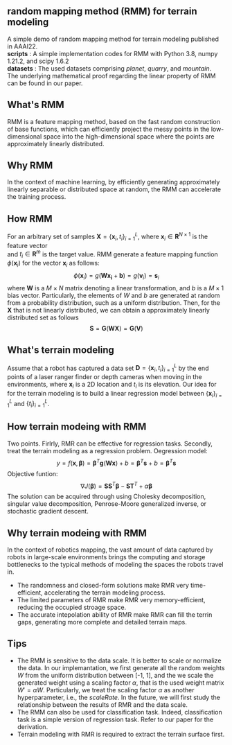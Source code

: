 ## random mapping method (RMM) for terrain modeling
A simple demo of random mapping method for terrain modeling published in AAAI22. <br>
__scripts__ :  A simple implementation codes for RMM with Python 3.8, numpy 1.21.2, and scipy 1.6.2 <br> 
__datasets__ : The used datasets comprising *planet*, *quarry*, and *mountain*. <br>
The underlying mathematical proof regarding the linear property of RMM can be found in our paper.
## What's RMM
RMM is a feature mapping method, based on the fast random construction of base functions,
which can efficiently project the messy points in the low-dimensional space into
the high-dimensional space where the points are approximately linearly distributed.  
## Why RMM
In the context of machine learning, by efficiently generating approximately linearly separable
or distributed space at random, the RMM can accelerate the training process. 
## How RMM
For an arbitrary set of samples $\boldsymbol X = \{\boldsymbol x_i,t_i\}_{i=1}^{L}$, where $\boldsymbol x_i \in {\boldsymbol R}^{N\times 1}$ is the feature vector <br>
and $t_i \in {\boldsymbol R}^m$ is the target value. RMM generate a feature mapping function $\phi (\boldsymbol x_i)$ for the vector $\boldsymbol x_i$ as follows:
$$\phi(\boldsymbol x_i)=g(\boldsymbol {Wx_i}+\boldsymbol b)=g(\boldsymbol v_i)=\boldsymbol s_i$$
where $\boldsymbol W$ is a $M \times N$ matrix denoting a linear transformation, and $b$ is a $M \times 1$ bias vector. 
Particularly, the elements of $W$ and $b$ are generated at random from a probability distribution, such as a uniform distribution.
Then, for the $\boldsymbol X$ that is not linearly distributed, we can obtain a approximately linearly distributed set as follows
$$\boldsymbol S=\boldsymbol G(\boldsymbol{WX})=\boldsymbol G(\boldsymbol V)$$

## What's terrain modeling
Assume that a robot has captured a data set $\boldsymbol D=\{\boldsymbol x_i, t_i\}_{i=1}^L$ by the end points of a laser ranger finder or depth cameras when moving in the environments, where $\boldsymbol x_i$ is a 2D location and $t_i$ is its elevation. Our idea for for the terrain modeling is to build a linear regression model between $\{\boldsymbol x_i\}_{i=1}^{L}$ and $\{t_i\}_{i=1}^{L}$.
## How terrain modeing with RMM
Two points. Firlrly, RMR can be effective for regression tasks. Secondly, treat the terrain modeling as a regression problem.
Oegression model: $$y=f(\boldsymbol x, \boldsymbol\beta)=\boldsymbol\beta^T\boldsymbol g(\boldsymbol {Wx})+b=\boldsymbol\beta^T\boldsymbol s+b=\boldsymbol\beta^{T}\boldsymbol s$$
Objective funtion: 
$$\nabla J(\boldsymbol \beta)=\boldsymbol {SS}^T\boldsymbol \beta - \boldsymbol{ST}^T+\alpha \boldsymbol \beta$$
The solution can be acquired through using Cholesky decomposition, singular value decomposition, Penrose-Moore generalized inverse, or stochastic gradient descent.

## Why terrain modeing with RMM
In the context of robotics mapping, the vast amount of data captured by robots in large-scale environments
brings the computing and storage bottlenecks to the typical methods of modeling the spaces the robots travel in.
- The randomness and closed-form solutions make RMR very time-efficient, accelerating the terrain modeling process.
- The limited parameters of RMR make RMR very memory-efficient, reducing the occupied stroage space.
- The accurate intepolation ability of RMR make RMR can fill the terrin gaps, generating more complete and detailed terrain maps.

## Tips
- The RMM is sensitive to the data scale.
It is better to scale or normalize the data.
In our implemantation, we first generate all the random weights $W$ from the uniform distribution between [-1, 1],
and the we scale the generated weight using a scaling factor $\alpha$, that is the used weight matrix $W'=\alpha W$.
Particularly, we treat the scaling factor  $\alpha$ as another hyperparameter, i.e., the *scaleRate*.
In the future, we will first study the relationship between the results of RMR and the data scale. 
- The RMM can also be used for classification task.
Indeed, classification task is a simple version of regression task. Refer to our paper for the derivation.
- Terrain modeling with RMR is required to extract the terrain surface first.
